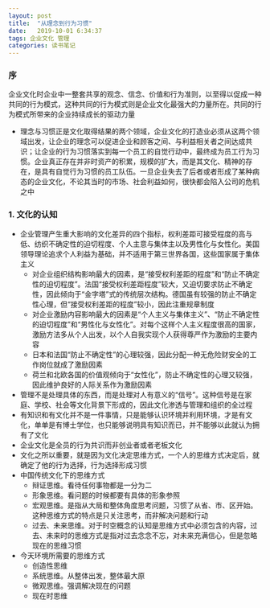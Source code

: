 ```yaml
---
layout: post
title:  "从理念到行为习惯"
date:   2019-10-01 6:34:37
tags: 企业文化 管理
categories: 读书笔记
---
```


### 序

企业文化时企业中一整套共享的观念、信念、价值和行为准则，以至得以促成一种共同的行为模式，这种共同的行为模式则是企业文化最强大的力量所在。共同的行为模式所带来的企业持续成长的驱动力量
- 理念与习惯正是文化取得结果的两个领域，企业文化的打造业必须从这两个领域出发，让企业的理念可以促进企业和顾客之间、与利益相关者之间达成共识；让企业的行为习惯落实到每一个员工的自觉行动中，最终成为员工行为习惯。企业真正存在并非时资产的积累，规模的扩大，而是其文化、精神的存在，是具有自觉行为习惯的员工队伍。一旦企业失去了后者或者形成了某种病态的企业文化，不论其当时的市场、社会利益如何，很快都会陷入公司的危机之中


### 1. 文化的认知

- 企业管理产生重大影响的文化差异的四个指标，权利差距可接受程度的高与低、纺织不确定性的迫切程度、个人主意与集体主以及男性化与女性化。美国领导理论追求个人利益为基础，并不适用于第三世界各国，这些国家属于集体主义
    + 对企业组织结构影响最大的因素，是“接受权利差距的程度”和“防止不确定性的迫切程度”。法国“接受权利差距程度”较大，又迫切要求防止不确定性，因此倾向于“金字塔”式的传统层次结构。德国虽有较强的防止不确定性心理，但“接受权利差距的程度”较小，因此注重规章制度
    + 对企业激励内容影响最大的因素是“个人主义与集体主义”、“防止不确定性的迫切程度”和“男性化与女性化”。对每个这样个人主义程度很高的国家，激励方法多从个人出发，以个人自我实现个人获得尊严作为激励的主要内容
    + 日本和法国“防止不确定性”的心理较强，因此分配一种无危险财安全的工作岗位就成了激励因素
    + 荷兰和北欧各国的价值观倾向于“女性化”，防止不确定性的心理又较强，因此维护良好的人际关系作为激励因素
- 管理不是处理具体的东西，而是处理对人有意义的“信号”。这种信号是在家庭、学校、社会等文化背景下形成的，因此文化渗透与管理和组织的全过程
- 有知识和有文化并不是一件事情，只是能够认识环境并利用环境，才是有文化，单单是有博士学位，也只能够说明具有知识而已，并不能够以此就认为拥有了文化
- 企业文化是全员的行为共识而非创业者或者老板文化
- 文化之所以重要，就是因为文化决定思维方式，一个人的思维方式决定后，就确定了他的行为选择，行为选择形成习惯
- 中国传统文化下的思维方式
    + 辩证思维。看待任何事物都是一分为二
    + 形象思维。看问题的时候都要有具体的形象参照
    + 宏观思维。是指从大局和整体角度思考问题，习惯了从省、市、区开始。这种思维方式的特点是只关注思考，而非解决问题和行动
    + 过去、未来思维。对于时空概念的认知是思维方式中必须包含的内容，过去、未来时的思维方式是指对过去念念不忘，对未来充满信心，但是忽略现在的思维习惯
- 今天环境所需要的思维方式
    + 创造性思维
    + 系统思维。从整体出发，整体最大原
    + 微观思维。强调解决现在的问题
    + 现在时思维
